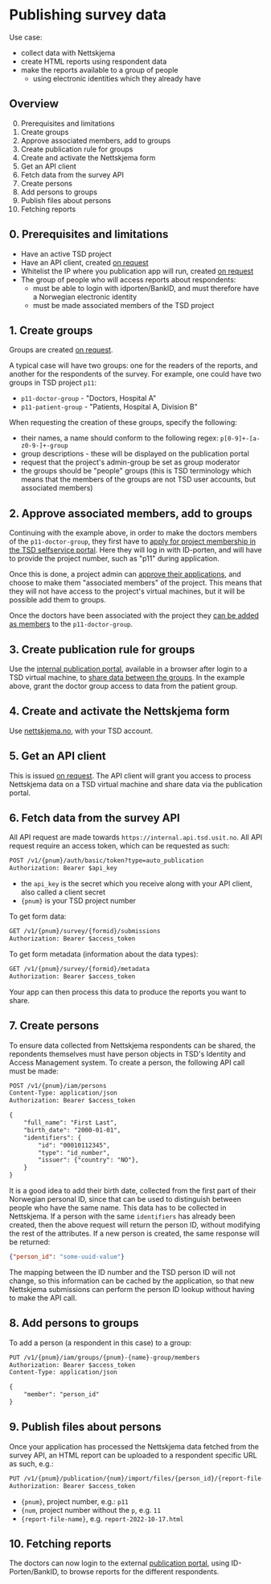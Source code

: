 
# Publishing survey data

Use case:
* collect data with Nettskjema
* create HTML reports using respondent data
* make the reports available to a group of people
  * using electronic identities which they already have

## Overview

0. Prerequisites and limitations
1. Create groups
2. Approve associated members, add to groups
3. Create publication rule for groups
4. Create and activate the Nettskjema form
5. Get an API client
6. Fetch data from the survey API
7. Create persons
8. Add persons to groups
9. Publish files about persons
10. Fetching reports

## 0. Prerequisites and limitations

* Have an active TSD project
* Have an API client, created [on request](https://www.uio.no/english/services/it/research/sensitive-data/contact/)
* Whitelist the IP where you publication app will run, created [on request](https://www.uio.no/english/services/it/research/sensitive-data/contact/)
* The group of people who will access reports about respondents:
  * must be able to login with idporten/BankID, and must therefore have a Norwegian electronic identity
  * must be made associated members of the TSD project


## 1. Create groups

Groups are created [on request](https://www.uio.no/english/services/it/research/sensitive-data/contact/).

A typical case will have two groups: one for the readers of the reports, and another for the respondents of the survey. For example, one could have two groups in TSD project `p11`:

* `p11-doctor-group` - "Doctors, Hospital A"
* `p11-patient-group` - "Patients, Hospital A, Division B"

When requesting the creation of these groups, specify the following:

* their names, a name should conform to the following regex: `p[0-9]+-[a-z0-9-]+-group`
* group descriptions - these will be displayed on the publication portal
* request that the project's admin-group be set as group moderator
* the groups should be "people" groups (this is TSD terminology which means that the members of the groups are not TSD user accounts, but associated members)


## 2. Approve associated members, add to groups

Continuing with the example above, in order to make the doctors members of the `p11-doctor-group`, they first have to [apply for project membership in the TSD selfservice portal](https://selfservice.tsd.usit.no/application/). Here they will log in with ID-porten, and will have to provide the project number, such as "p11" during application.

Once this is done, a project admin can [approve their applications](https://selfservice.tsd.usit.no/project/pending-applications), and choose to make them "associated members" of the project. This means that they will not have access to the project's virtual machines, but it will be possible add them to groups.

Once the doctors have been associated with the project they [can be added as members](https://selfservice.tsd.usit.no/project/people-groups) to the `p11-doctor-group`.


## 3. Create publication rule for groups

Use the [internal publication portal](https://www.uio.no/english/services/it/research/sensitive-data/help/publication.html#toc1), available in a browser after login to a TSD virtual machine, to [share data between the groups](https://www.uio.no/english/services/it/research/sensitive-data/help/publication.html#toc6). In the example above, grant the doctor group access to data from the patient group.


## 4. Create and activate the Nettskjema form

Use [nettskjema.no](https://nettskjema.no/), with your TSD account.


## 5. Get an API client

This is issued [on request](https://www.uio.no/english/services/it/research/sensitive-data/contact/). The API client will grant you access to process Nettskjema data on a TSD virtual machine and share data via the publication portal.


## 6. Fetch data from the survey API

All API request are made towards `https://internal.api.tsd.usit.no`. All API request require an access token, which can be requested as such:

```txt
POST /v1/{pnum}/auth/basic/token?type=auto_publication
Authorization: Bearer $api_key
```
* the `api_key` is the secret which you receive along with your API client, also called a client secret
* `{pnum}` is your TSD project number

To get form data:
```txt
GET /v1/{pnum}/survey/{formid}/submissions
Authorization: Bearer $access_token
```

To get form metadata (information about the data types):
```txt
GET /v1/{pnum}/survey/{formid}/metadata
Authorization: Bearer $access_token
```

Your app can then process this data to produce the reports you want to share.


## 7. Create persons

To ensure data collected from Nettskjema respondents can be shared, the repondents themselves must have person objects in TSD's Identity and Access Management system. To create a person, the following API call must be made:

```txt
POST /v1/{pnum}/iam/persons
Content-Type: application/json
Authorization: Bearer $access_token

{
    "full_name": "First Last",
    "birth_date": "2000-01-01",
    "identifiers": {
        "id": "00010112345",
        "type": "id_number",
        "issuer": {"country": "NO"},
    }
}
```
It is a good idea to add their birth date, collected from the first part of their Norwegian personal ID, since that can be used to distinguish between people who have the same name. This data has to be collected in Nettskjema. If a person with the same `identifiers` has already been created, then the above request will return the person ID, without modifying the rest of the attributes. If a new person is created, the same response will be returned:

```json
{"person_id": "some-uuid-value"}
```

The mapping between the ID number and the TSD person ID will not change, so this information can be cached by the application, so that new Nettskjema submissions can perform the person ID lookup without having to make the API call.

## 8. Add persons to groups

To add a person (a respondent in this case) to a group:
```txt
PUT /v1/{pnum}/iam/groups/{pnum}-{name}-group/members
Authorization: Bearer $access_token
Content-Type: application/json

{
    "member": "person_id"
}
```

## 9. Publish files about persons

Once your application has processed the Nettskjema data fetched from the survey API, an HTML report can be uploaded to a respondent specific URL as such, e.g.:

```txt
PUT /v1/{pnum}/publication/{num}/import/files/{person_id}/{report-file-name}
Authorization: Bearer $access_token
```
* `{pnum}`, project number, e.g.: `p11`
* `{num`, project number without the `p`, e.g. `11`
* `{report-file-name}`, e.g. `report-2022-10-17.html`


## 10. Fetching reports

The doctors can now login to the external [publication portal](https://publication.tsd.usit.no/), using ID-Porten/BankID, to browse reports for the different respondents.
